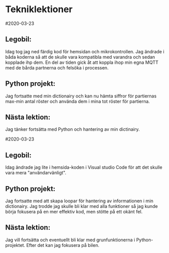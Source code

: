 # Tekniklektioner
#2020-03-23
## Legobil:
Idag tog jag ned färdig kod för hemsidan och mikrokontrollen. Jag ändrade i båda koderna så att de skulle vara kompatibla med varandra och sedan kopplade ihp dem. En del av tiden gick åt att koppla ihop min egna MQTT med de bårda partnerna och felsöka i processen.

## Python projekt:
Jag fortsatte med min dictionairy och kan nu hämta siffror för partiernas max-min antal röster och använda dem i mina tot röster för partierna.

## Nästa lektion:
Jag tänker fortsätta med Python och hantering av min dictinairy.


#2020-03-23
## Legobil:
Idag ändrade jag lite i hemsida-koden i Visual studio Code för att det skulle vara mera "användarvänligt".

## Python projekt:
Jag fortsatte med att skapa loopar för hantering av informationen i min dictionairy. Jag trodde jag skulle bli klar med alla funktioner så jag kunde börja fokusera på en mer effektiv kod, men stötte på ett okänt fel. 

## Nästa lektion:
Jag vill fortsätta och eventuellt bli klar med grunfunktionerna i Python-projektet. Efter det kan jag fokusera på bilen.
